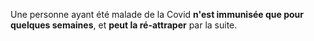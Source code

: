Une personne ayant été malade de la Covid **n'est immunisée que pour quelques semaines**, et **peut la ré-attraper** par la suite.
